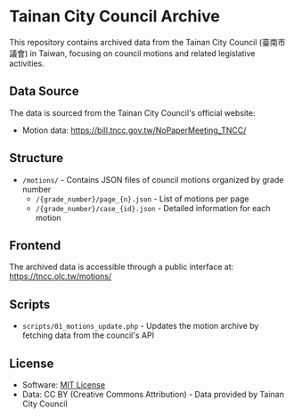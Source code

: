 # Tainan City Council Archive

This repository contains archived data from the Tainan City Council (臺南市議會) in Taiwan, focusing on council motions and related legislative activities.

## Data Source

The data is sourced from the Tainan City Council's official website:
- Motion data: https://bill.tncc.gov.tw/NoPaperMeeting_TNCC/

## Structure

- `/motions/` - Contains JSON files of council motions organized by grade number
  - `/{grade_number}/page_{n}.json` - List of motions per page
  - `/{grade_number}/case_{id}.json` - Detailed information for each motion

## Frontend

The archived data is accessible through a public interface at:
https://tncc.olc.tw/motions/

## Scripts

- `scripts/01_motions_update.php` - Updates the motion archive by fetching data from the council's API

## License

- Software: [MIT License](LICENSE)
- Data: CC BY (Creative Commons Attribution) - Data provided by Tainan City Council
